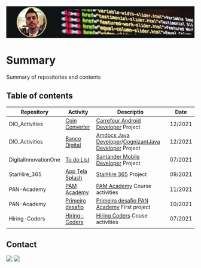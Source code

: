 <img alt="logo DIO.me" src="https://github.com/joaomhernandes/DIO_Activities/blob/main/Assets/Perfil.png" style="width: auto, height: 30%, margin-left: auto, margin-left: auto" />

# Summary

Summary of repositories and contents


## Table of contents

Repository| Activity  | Descriptio  | Date |
|   ---     |   ---     |     ---     |       ---        |
| DIO_Activities |[Coin Converter](https://github.com/joaomhernandes/DIO_Activities/tree/main/Carrefour%20Android%20Developer/coin-converter) | [Carrefour Android Developer](https://github.com/joaomhernandes/DIO_Activities/tree/main/Carrefour%20Android%20Developer) Project | 12/2021 |
| DIO_Activities |[Banco Digital](https://github.com/joaomhernandes/DIO_Activities/tree/main/CognizantJavaDeveloper/BancoDigital) | [Amdocs Java Developer](https://github.com/joaomhernandes/DIO_Activities/tree/main/AmdocsJavaDeveloper)/[CognizantJava Developer](https://github.com/joaomhernandes/DIO_Activities/tree/main/CognizantJavaDeveloper) Project | 12/2021|
| DigitalInnovationOne | [To do List](https://github.com/joaomhernandes/DigitalInnovationOne/tree/main/To%20Do%20List) | [Santander Mobile Developer](https://github.com/joaomhernandes/DIO_Activities/tree/main/SantanderAndroidDeveloper) Project| 07/2021 |
| StarHire_365 | [App Tela Splash](https://github.com/joaomhernandes/StarHire_365/tree/main/AppTelaSplash)|  [StarHire 365](https://github.com/joaomhernandes/StarHire_365) Project | 09/2021 |
| PAN-Academy | [PAM Academy](https://github.com/joaomhernandes/PAN-Academy) |[PAM Academy](https://github.com/joaomhernandes/PAN-Academy) Course activities | 11/2021 |
| PAN-Academy | [Primeiro desafio](https://github.com/joaomhernandes/PrimeiroDesafioT1/tree/Jo%C3%A3o-Maur%C3%ADcio/Jo%C3%A3oMaur%C3%ADcioHCarrenho)|[Primeiro desafio PAN Academy](https://github.com/joaomhernandes/PrimeiroDesafioT1/tree/Jo%C3%A3o-Maur%C3%ADcio/Jo%C3%A3oMaur%C3%ADcioHCarrenho) First project | 10/2021 |
| Hiring-Coders | [Hiring-Coders](https://github.com/joaomhernandes/Hiring-Coders)|[Hiring Coders](https://github.com/joaomhernandes/Hiring-Coders) Couse activities | 07/2021 |
|           ||           |             |                  |


## Contact

<a href="https://www.linkedin.com/in/joão-maurício-hernandes-carrenho/" target="_blank"><img src="https://img.shields.io/badge/-LinkedIn-%230077B5?style=for-the-badge&logo=linkedin&logoColor=white" target="_blank"></a> <a href="https://github.com/joaomhernandes" target="_blank"><img src="https://img.shields.io/github/followers/joaomhernandes?label=Joaomhernandes&style=for-the-badge" target="_blank"></a> 

